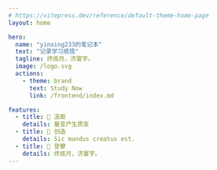 ```yaml
---
# https://vitepress.dev/reference/default-theme-home-page
layout: home

hero:
  name: "yinxing233的笔记本"
  text: "记录学习感悟"
  tagline: 终揽月，济寰宇。
  image: /logo.svg
  actions:
    - theme: brand
      text: Study Now
      link: /frontend/index.md

features:
  - title: 📘 汲取
    details: 量变产生质变
  - title: 💭 创造
    details: Sic mundus creatus est.
  - title: 🧗 登攀
    details: 终揽月，济寰宇。
---
```

